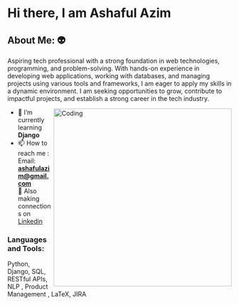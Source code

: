 # Hi there, I am Ashaful Azim 

## About Me:  :alien: 
Aspiring tech professional with a strong foundation in web technologies, programming, and problem-solving. With hands-on experience in developing web applications, working with databases, and managing projects using various tools and frameworks, I am eager to apply my skills in a dynamic environment. I am seeking opportunities to grow, contribute to impactful projects, and establish a strong career in the tech industry.

<img align="right" alt="Coding" width="400" src="[[https://cdn.dribbble.com/users/1162077/screenshots/3848914/programmer.gif](https://drive.google.com/file/d/1bABfEUfvQ5PVNRF-WUfUBTbWoK0neRw2/view?usp=sharing)](https://drive.google.com/file/d/1bABfEUfvQ5PVNRF-WUfUBTbWoK0neRw2/view?usp=sharing)">

- 🌱 I’m currently learning **Django**
- 📫 How to reach me : </br>
      Email: **ashafulazim@gmail.com** </br>
    :handshake: Also making connections on [Linkedin](https://www.linkedin.com/in/ashaful/)

<h3 align="left">Languages and Tools:</h3>
Python, Django, SQL, RESTful APIs, NLP , Product Management , LaTeX, JIRA
